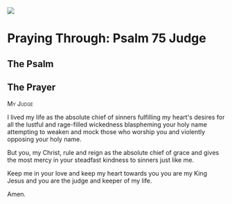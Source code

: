 <img class="intro-right" src="/images/art-paris-psalter.jpg">

# Praying Through: Psalm 75 Judge

## The Psalm

## The Prayer

<div style="font-variant: small-caps;">
My Judge
</div>


I lived my life
  as the absolute chief of sinners
  fulfilling my heart's desires
  for all the lustful and rage-filled wickedness
  blaspheming your holy name
  attempting to weaken and mock those who worship you
  and violently opposing your holy name.

But you, my Christ,
  rule and reign
  as the absolute chief of grace
  and gives the most mercy
  in your steadfast kindness
  to sinners just like me.

Keep me in your love
  and keep my heart towards you
  you are my King Jesus
  and you are the judge and keeper of my life.

Amen.
